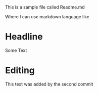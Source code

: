 This is a sample file called Readme.md

Where I can use markdown language like

# Headline

Some Text

# Editing

This text was added by the second commit
